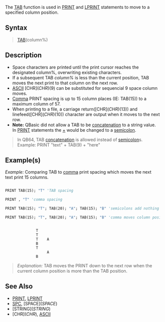 The [TAB](TAB) function is used in [PRINT](PRINT) and [LPRINT](LPRINT) statements to move to a specified column position.

## Syntax

> [TAB](TAB)(column%)

## Description

* Space characters are printed until the print cursor reaches the designated column%, overwriting existing characters.
* If a subsequent TAB *column%* is less than the current position, TAB moves the next print to that column on the next row.
* [ASCII](ASCII) [CHR$](CHR$)(9) can be substituted for sequencial 9 space column moves.
* [Comma](Comma) PRINT spacing is up to 15 column places (IE: TAB(15)) to a maximum column of 57.
* When printing to a file, a carriage return([CHR$](CHR$)(13)) and linefeed([CHR$](CHR$)(10)) character are output when it moves to the next row.
* **Note:** QBasic did not allow a TAB to be [concatenation](concatenation) to a string value. In [PRINT](PRINT) statements the [+](+) would be changed to a [semicolon](semicolon). 
>  In QB64, TAB [concatenation](concatenation) is allowed instead of [semicolon](semicolon)s. Example: PRINT "text" + TAB(9) + "here"

## Example(s)

*Example:* Comparing TAB to [comma](comma) print spacing which moves the next text print 15 columns.

```vb

PRINT TAB(15); "T" 'TAB spacing

PRINT , "T" 'comma spacing

PRINT TAB(15); "T"; TAB(20); "A"; TAB(15); "B" 'semicolons add nothing to position

PRINT TAB(15); "T", TAB(20); "A"; TAB(15); "B" 'comma moves column position beyond 20 

```

```text

              T
              T
              T    A
              B 
              T
                   A
              B
```
 
>  *Explanation:* TAB moves the PRINT down to the next row when the current column position is more than the TAB position.

## See Also

* [PRINT](PRINT), [LPRINT](LPRINT)
* [SPC](SPC), [SPACE$](SPACE$)
* [STRING$](STRING$)
* [CHR$](CHR$), [ASCII](ASCII)
